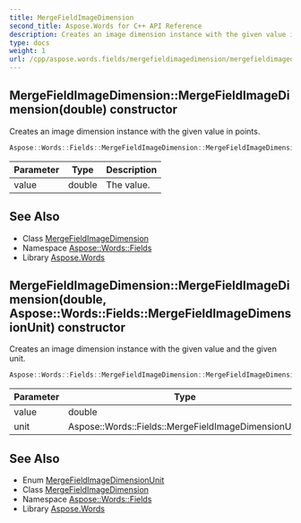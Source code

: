 ```yaml
---
title: MergeFieldImageDimension
second_title: Aspose.Words for C++ API Reference
description: Creates an image dimension instance with the given value in points.
type: docs
weight: 1
url: /cpp/aspose.words.fields/mergefieldimagedimension/mergefieldimagedimension/
---
```

## MergeFieldImageDimension::MergeFieldImageDimension(double) constructor


Creates an image dimension instance with the given value in points.

```cpp
Aspose::Words::Fields::MergeFieldImageDimension::MergeFieldImageDimension(double value)
```


| Parameter | Type | Description |
| --- | --- | --- |
| value | double | The value. |

## See Also

* Class [MergeFieldImageDimension](../)
* Namespace [Aspose::Words::Fields](../../)
* Library [Aspose.Words](../../../)
## MergeFieldImageDimension::MergeFieldImageDimension(double, Aspose::Words::Fields::MergeFieldImageDimensionUnit) constructor


Creates an image dimension instance with the given value and the given unit.

```cpp
Aspose::Words::Fields::MergeFieldImageDimension::MergeFieldImageDimension(double value, Aspose::Words::Fields::MergeFieldImageDimensionUnit unit)
```


| Parameter | Type | Description |
| --- | --- | --- |
| value | double | The value. |
| unit | Aspose::Words::Fields::MergeFieldImageDimensionUnit | The unit. |

## See Also

* Enum [MergeFieldImageDimensionUnit](../../mergefieldimagedimensionunit/)
* Class [MergeFieldImageDimension](../)
* Namespace [Aspose::Words::Fields](../../)
* Library [Aspose.Words](../../../)
